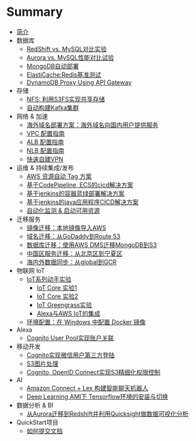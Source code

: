 # Summary
* [简介](INTRO.md)
* 数据库
  * [RedShift vs. MySQL对比实验](database/RedShift_MySQL.md)
  * [Aurora vs. MySQL性能对比试验](database/Aurora-vs-MySQL.md)
  * [MongoDB自动部署](database/MangoDB.md)
  * [ElastiCache:Redis基准测试](database/redis_benchmark.md)
  * [DynamoDB Proxy Using API Gateway](database/api-gateway-proxy-for-ddb.md)
* 存储
  * [NFS: 利用S3FS实现共享存储](storage/S3fs.md)
  * <a href="https://github.com/lab798/quickstart-kafka" target="_blank">自动构建Kafka集群</a>
* 网络 & 加速
  * [海外域名部署方案：海外域名向国内用户提供服务](ByPassICP.md)
  * [VPC 配置指南](network/vpc_guide.md)
  * [ALB 配置指南](ALB.md)
  * [NLB 配置指南](NLB.md)
  * <a href="https://github.com/iceflow/easyvpn" target="_blank">快速自建VPN</a>
* 运维 & 持续集成/发布
  * <a href="https://github.com/lab798/aws-resource-auto-tagging" target="_blank">AWS 资源自动 Tag 方案</a>
  * [基于CodePipeline, ECS的cicd解决方案](cicd.md)
  * [基于jenkins的容器蓝绿部署解决方案](cicd_docker_bule_jenkins.md)
  * [基于jenkins的java应用程序CICD解决方案](cicd_jar_jenkins.md)
  * [自动化监测 & 启动可用资源](automatic-apply-resource.md)
* 迁移服务
  * [镜像迁移：本地镜像导入AWS](migration/SMS_vm-import.md)
  * [域名迁移：从GoDaddy到Route 53](migration/TransferDomainRoute53.md)
  * [数据库迁移：使用AWS DMS迁移MongoDB到S3](migration/dms-mongo-to-s3.md)
  * [中国区服务迁移：从北京区到宁夏区](migration/BJStoZHY.md)
  * [海内外数据同步：从global到GCR](s3_transmission.md)
* 物联网 IoT
  * [IoT系列动手实验](IoT/README.md)
    * [IoT Core 实验1](IoT/lab1.IoTCore.1.md)
    * [IoT Core 实验2](IoT/lab2.IoTCore.2.md)
    * [IoT Greengrass实验](IoT/lab3.greengrass.md)
    * [Alexa与AWS IoT的集成](IoT/lab4.Alexa.md)
  * [环境配置：在 Windows 中配置 Docker 镜像](DockerGuide.md)
* Alexa
  * [Cognito User Pool实现账户关联](alexa/account-linking-cognito.md)
* 移动开发
  * [Cognito实现微信用户第三方登陆](cognito_android.md)
  * [S3图片处理](mobile/serverless-image-handler.md)
  * <a href="https://github.com/lab798/aws-s3-cognito-lab">Cognito, OpenID Connect实现S3精细化权限控制</a>
* AI 
  * [Amazon Connect + Lex 构建智能聊天机器人](AI/amazon-connect-with-lex.md)
  * [Deep Learning AMI下 Tensorflow环境的安装与切换](AI/tensorflow-env.md)
* 数据分析 & BI
  * [从Aurora迁移到Redshift并利用Quicksight做数据可视化分析](aurora-to-redshift-bi.md)
* QuickStart项目
  * [如何提交文档](how_to_contribute.md)


